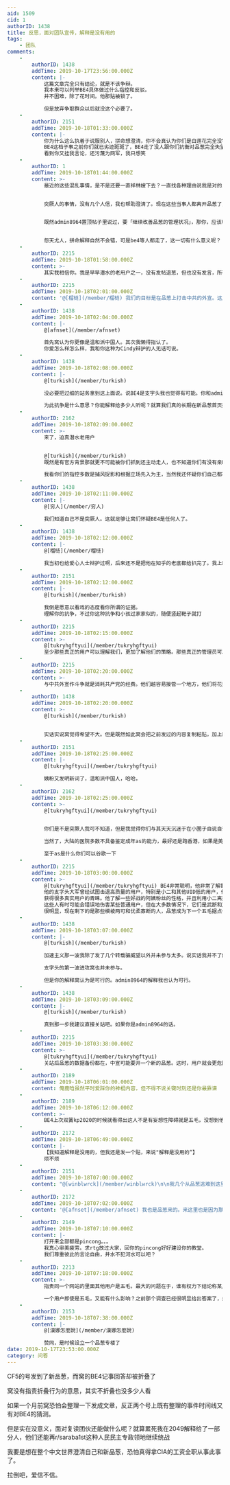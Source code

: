```yaml
---
aid: 1509
cid: 1
authorID: 1438
title: 反思，面对团队宣传，解释是没有用的
tags:
    - 团队
comments:
    -
        authorID: 1438
        addTime: 2019-10-17T23:56:00.000Z
        content: |-
            这篇文章完全只有结论，就是不该争辩。  
            我本来可以列举BE4具体做过什么指控和反驳。  
            并不困难，除了花时间。他那贴被锁了。

            但是放弃争取群众以后就没这个必要了。
    -
        authorID: 2151
        addTime: 2019-10-18T01:33:00.000Z
        content: |-
            你为什么这么执着于说服别人，拼命想澄清，你不会真认为你们是白莲花完全没错吧？  
            BE4这档子事之前你们就已劣迹斑斑了，BE4走了没人跟你们抗衡对品葱完全失望了而已。  
            看到你又挂我言论，还污蔑为网军，我只想笑
    -
        authorID: 1
        addTime: 2019-10-18T01:44:00.000Z
        content: >-
            最近的这些混乱事情，是不是还要一直祥林嫂下去？一直找各种理由说我是对的，xxx抹黑我们？


            突厥人的事情，没有几个人信，我也帮助澄清了。现在这些当事人都离开品葱了，比如我，巴巴罗萨，be4，还有你说的这些人，芒果什么的，封禁的封禁，离开的离开。在扯这些有什么用呢？


            既然admin8964置顶帖子里说过，要「继续改善品葱的管理状况」，那你，应该和那些留下来的人一起，和令狐冲，admin8964，鹿阿姨，懦夫斯基，electron8964，好好把品葱重新建起来。而我目前看到的是，反思一下权限是不是有问题，封禁操作是不是有问题，该怎么改善。


            怨天尤人，拼命解释自然不会错，可是be4等人都走了，这一切有什么意义呢？
    -
        authorID: 2215
        addTime: 2019-10-18T01:58:00.000Z
        content: >-
            其实我相信你。我是早早潜水的老用户之一，没有发帖退葱，但也没有发言，所有事都看在眼里。你可能不信，但BE4和曾经大闹品葱的支字头是一伙的，这个团伙来自与中国北部某地的警察密切合作的舆论宣传机构。如果你真的愿意整理这事的话，我会冒险提供证据。我能理解楼主面对强大中共外宣的无助感，但我们要做的正是为此而抗争。
    -
        authorID: 2215
        addTime: 2019-10-18T02:01:00.000Z
        content: '@[榴梿](/member/榴梿) 我们的目标是在品葱上打击中共的外宣。这足够我们抗拒。'
    -
        authorID: 1438
        addTime: 2019-10-18T02:04:00.000Z
        content: |-
            @[afnset](/member/afnset)

            首先窝认为你更像是温和派中国人。其次我懒得指认了。  
            你爱怎么样怎么样，我和你这种为Cindy辩护的人无话可说。
    -
        authorID: 1438
        addTime: 2019-10-18T02:08:00.000Z
        content: |-
            @[turkish](/member/turkish)

            没必要把过细的站务拿到这上面说。说BE4是支字头我也觉得有可能。你和admin谈过是吧？

            为此抗争是什么意思？你能解释给多少人听呢？就算我们真的长期在新品葱首页挂着“大外宣聘请了舆论机构抹黑窝们”，那又能做成什么样呢？
    -
        authorID: 2162
        addTime: 2019-10-18T02:09:00.000Z
        content: >-
            来了，迫真潜水老用户


            @[turkish](/member/turkish)
            既然是有官方背景那就更不可能被你们抓到还主动走人，也不知道你们有没有亲眼见过以前专门针对网络论坛搞渗透和占领的小团队，品葱这种只能说是立场跟你们有点不同然后你们又认为抱有这种立场的是五毛~  

            我看你们的指控多数是捕风捉影和根据立场先入为主，当然我还怀疑你们自己都不信
    -
        authorID: 1438
        addTime: 2019-10-18T02:11:00.000Z
        content: |-
            @[穷人](/member/穷人)

            我们知道自己不是突厥人。这就足够让窝们怀疑BE4是任何人了。
    -
        authorID: 1438
        addTime: 2019-10-18T02:12:00.000Z
        content: |-
            @[榴梿](/member/榴梿)

            我当初也给爱心人士辩护过啊，后来还不是把他在知乎的老底都给扒完了。我上新品葱真不是奔着管理网站去的。
    -
        authorID: 2151
        addTime: 2019-10-18T02:12:00.000Z
        content: |-
            @[turkish](/member/turkish)

            我倒是愿意以看戏的态度看你所谓的证据。  
            理解你的抗争，不过你这种抗争和小孩过家家似的，随便竖起靶子就打
    -
        authorID: 2215
        addTime: 2019-10-18T02:15:00.000Z
        content: >-
            @[tukryhgftyui](/member/tukryhgftyui)
            至少那些真正的用户可以理解我们，更加了解他们的策略。那些真正的管理员可以帮助我们对抗，而其他普通用户实际上并不在乎。因为小二的个性，要让这成为中共外宣基地只是时间问题。我们应该依靠那些具有正确见识并至少具有一点反间谍技巧的人来防止在其他海外论坛上的悲剧再次发生。
    -
        authorID: 2215
        addTime: 2019-10-18T02:20:00.000Z
        content: >-
            与中共外宣作斗争就是消耗共产党的经费。他们越容易接管一个地方，他们将花费的钱就越少。品葱可能是最难的一个，否则BE4不会花费数月的时间进行渗透和干预。下一步，在驱逐了具有正确洞察力的那些用户之后，他们将引入更多五毛，然后品葱将成为下一个sarab1st，这里也是。
    -
        authorID: 1438
        addTime: 2019-10-18T02:20:00.000Z
        content: >-
            @[turkish](/member/turkish)


            实话实说窝觉得希望不大。但是既然如此窝会把之前发过的内容复制粘贴，加上新的进展整理到本站。你可以转到新品葱。窝想你已经和其他管理员谈过了。
    -
        authorID: 2151
        addTime: 2019-10-18T02:25:00.000Z
        content: |-
            @[tukryhgftyui](/member/tukryhgftyui)

            姨粉又发明新词了，温和派中国人，哈哈，
    -
        authorID: 2162
        addTime: 2019-10-18T02:25:00.000Z
        content: >-
            @[tukryhgftyui](/member/tukryhgftyui)


            你们是不是突厥人我可不知道，但是我觉得你们与其天天沉迷于在小圈子自说自话和撕逼，不妨抽点时间去医院鉴定下是否as或者社恐，至少我认为你们这个至少三分之二的人是这样。  

            当然了，大陆的医院多数不具备鉴定成年as的能力，最好还是跑香港，如果是美国留学那最好了，找个好点的医院就能鉴定。  

            至于as是什么你们可以谷歌一下
    -
        authorID: 2215
        addTime: 2019-10-18T03:00:00.000Z
        content: >-
            @[tukryhgftyui](/member/tukryhgftyui) BE4非常聪明，他非常了解每个人的特征。
            他的支字头大军曾经试图击退高质量的用户，特别是小二和其他UID低的用户，他认为这些用户是该站点的早期贡献者甚至创始人。但是他当时失败了，所以他只能和他的支字头大军演一场双簧，把它打败。他失败的原因是作为管理员的谨慎用户太多了，但他无法将所有用户都赶走，因此他的计划变成了成为品葱的负责人，树立了声誉，并拥有其他一些威望很高的小号，
            获得很多真实用户的青睐。他了解一些好战的阿姨粉丝的性格，并且利用小二离开的时间，对品葱运用了在killreddragon提出针对墙里的加速主义，成功扩大了这次并不会发生的“内战”。他的计划相当成功，许多品葱现存用户现在仍然支持他的行动。更具体地说，他成功踢出了，或者说榨干了，最激进的管理员。
            这些人有时可能会错误地伤害某些普通用户，但在大多数情况下，它们是武断和正确的。
            很明显，现在剩下的是那些模棱两可和优柔寡断的人，品葱成为下一个五毛据点也只是时间问题了。
    -
        authorID: 1438
        addTime: 2019-10-18T03:07:00.000Z
        content: |-
            @[turkish](/member/turkish)

            加速主义那一波我除了发了几个转载骗威望以外并未参与太多。说实话我并不了解BE4。直到我自己被指认为突厥人为止。

            支字头的第一波进攻窝也并未参与。

            但是你的解释窝认为是可行的。admin8964的解释我也认为可行。
    -
        authorID: 1438
        addTime: 2019-10-18T03:09:00.000Z
        content: |-
            @[turkish](/member/turkish)

            真到那一步我建议直接关站吧。如果你是admin8964的话。
    -
        authorID: 2215
        addTime: 2019-10-18T03:38:00.000Z
        content: >-
            @[tukryhgftyui](/member/tukryhgftyui)
            关站后品葱的数据备份都在，中宣可能要开一个新的品葱。这时，用户就会更危险。
    -
        authorID: 2189
        addTime: 2019-10-18T06:01:00.000Z
        content: 俺鹿晗虽然平时爱踩你的神棍内容，但不得不说关键时刻还是你最靠谱
    -
        authorID: 2189
        addTime: 2019-10-18T06:12:00.000Z
        content: >-
            BE4上次双簧kp2020的时候就看得出这人不是有妄想性障碍就是五毛，没想到他那清华博士迫真论证上次一堆人信了，这次也一堆人信了，但我觉得还好吧，算自然选择智商筛选了
    -
        authorID: 2172
        addTime: 2019-10-18T06:49:00.000Z
        content: |-
            【我知道解释是没用的，但我还是发一个贴，来说"解释是没用的“】  
            烦不烦
    -
        authorID: 2151
        addTime: 2019-10-18T07:00:00.000Z
        content: "@[winblwrck](/member/winblwrck)\n\n我几个从品葱逃难到这里，他都追杀过来，你说烦不烦\U0001F600"
    -
        authorID: 2172
        addTime: 2019-10-18T07:02:00.000Z
        content: '@[afnset](/member/afnset) 我也是品葱来的。来这里也是因为那些人。所以理解你。'
    -
        authorID: 2149
        addTime: 2019-10-18T07:10:00.000Z
        content: |-
            打开来全部都是pincong。。。  
            我真心审美疲劳。求rtg放过大家，回你的pincong好好建设你的教堂。  
            我们尊重彼此的言论自由，井水不犯河水可以吧？
    -
        authorID: 2213
        addTime: 2019-10-18T07:18:00.000Z
        content: >-
            指责同一个网站的里面其他用户是五毛，最大的问题在于，谁有权力下结论称某人是五毛？如果是贼喊捉贼怎么办？  

            一个用户即使是五毛，又能有什么影响？之前那个调查已经很明显给出答案了，并没有什么人在品葱改变自己的政治观点。说明大部分用户到品葱时早已经有了自己的观点，五毛根本不可能对其他用户的观点产生影响。既然如此，一个用户是不是五毛又有什么大不了的？可遗憾的是，在品葱，因为一个人观点跟自己不同，就称对方为五毛，甚至封禁该用户已经是普遍现象，于是就是现在这个结果了：称对方是五毛只不过是用来打击对手的武器而已，每一个用户都有可能是五毛，这不就是土共党内斗争的再现嘛？
    -
        authorID: 2153
        addTime: 2019-10-18T07:38:00.000Z
        content: |-
            @[漢娜怎麼說](/member/漢娜怎麼說)

            赞同，是时候设立一个品葱专楼了
date: 2019-10-17T23:53:00.000Z
category: 问答
---
```


CF5的号发到了新品葱，而窝的BE4记事回答却被折叠了

窝没有指责折叠行为的意思，其实不折叠也没多少人看

如果一个月前窝恐怕会整理一下发成文章，反正两个号上既有整理的事件时间线又有对BE4的猜测。

但是实在没意义，面对复读团伙还能做什么呢？就算累死我在2049解释给了一部分人，他们还能再r/saraba1st这种人民民主专政领地继续统战

我要是想在整个中文世界澄清自己和新品葱，恐怕真得拿CIA的工资全职从事此事了。

拉倒吧，爱信不信。
